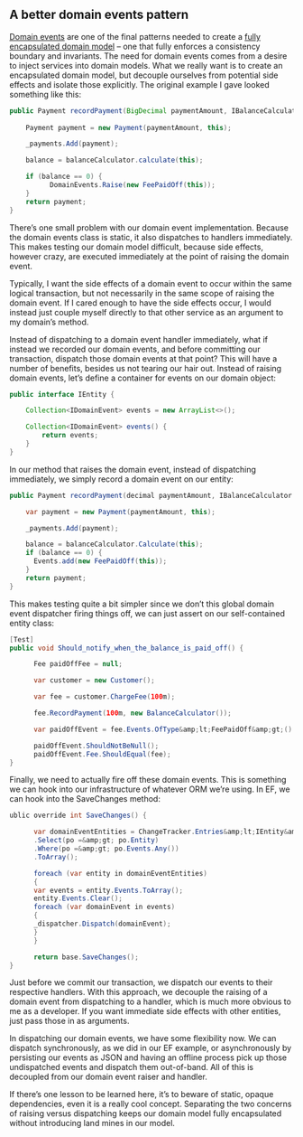 

## A better domain events pattern ##

<a href="http://www.udidahan.com/2009/06/14/domain-events-salvation/">Domain events</a> are one of the final patterns needed to create a <a href="http://lostechies.com/jimmybogard/2010/02/04/strengthening-your-domain-a-primer/">fully encapsulated domain model</a> – one that fully enforces a consistency boundary and invariants. The need for domain events comes from a desire to inject services into domain models. What we really want is to create an encapsulated domain model, but decouple ourselves from potential side effects and isolate those explicitly. The original example I gave looked something like this:

```java
public Payment recordPayment(BigDecimal paymentAmount, IBalanceCalculator balanceCalculator) {
      
    Payment payment = new Payment(paymentAmount, this);

    _payments.Add(payment);

    balance = balanceCalculator.calculate(this);

    if (balance == 0) {
          DomainEvents.Raise(new FeePaidOff(this));
    }
    return payment;
}
```      

There’s one small problem with our domain event implementation. Because the domain events class is static, it also dispatches to handlers immediately. This makes testing our domain model difficult, because side effects, however crazy, are executed immediately at the point of raising the domain event.

Typically, I want the side effects of a domain event to occur within the same logical transaction, but not necessarily in the same scope of raising the domain event. If I cared enough to have the side effects occur, I would instead just couple myself directly to that other service as an argument to my domain’s method.

Instead of dispatching to a domain event handler immediately, what if instead we recorded our domain events, and before committing our transaction, dispatch those domain events at that point? This will have a number of benefits, besides us not tearing our hair out. Instead of raising domain events, let’s define a container for events on our domain object:</p>

```java
public interface IEntity {

    Collection<IDomainEvent> events = new ArrayList<>();

    Collection<IDomainEvent> events() {
        return events; 
    }
}
```      

In our method that raises the domain event, instead of dispatching immediately, we simply record a domain event on our entity:

```java 
public Payment recordPayment(decimal paymentAmount, IBalanceCalculator balanceCalculator) {

    var payment = new Payment(paymentAmount, this);

    _payments.Add(payment);

    balance = balanceCalculator.Calculate(this);
    if (balance == 0) {
      Events.add(new FeePaidOff(this));
    }
    return payment;
}
```

This makes testing quite a bit simpler since we don’t this global domain event dispatcher firing things off, we can just assert on our self-contained entity class:

```java
[Test]
public void Should_notify_when_the_balance_is_paid_off() {

      Fee paidOffFee = null;

      var customer = new Customer();

      var fee = customer.ChargeFee(100m);

      fee.RecordPayment(100m, new BalanceCalculator());

      var paidOffEvent = fee.Events.OfType&amp;lt;FeePaidOff&amp;gt;().SingleOrDefault();

      paidOffEvent.ShouldNotBeNull();
      paidOffEvent.Fee.ShouldEqual(fee);
}
```

Finally, we need to actually fire off these domain events. This is something we can hook into our infrastructure of whatever ORM we’re using. In EF, we can hook into the SaveChanges method:


```java
ublic override int SaveChanges() {

      var domainEventEntities = ChangeTracker.Entries&amp;lt;IEntity&amp;gt;()
      .Select(po =&amp;gt; po.Entity)
      .Where(po =&amp;gt; po.Events.Any())
      .ToArray();

      foreach (var entity in domainEventEntities)
      {
      var events = entity.Events.ToArray();
      entity.Events.Clear();
      foreach (var domainEvent in events)
      {
      _dispatcher.Dispatch(domainEvent);
      }
      }

      return base.SaveChanges();
}
```

Just before we commit our transaction, we dispatch our events to their respective handlers. With this approach, we decouple the raising of a domain event from dispatching to a handler, which is much more obvious to me as a developer. If you want immediate side effects with other entities, just pass those in as arguments.

In dispatching our domain events, we have some flexibility now. We can dispatch synchronously, as we did in our EF example, or asynchronously by persisting our events as JSON and having an offline process pick up those undispatched events and dispatch them out-of-band. All of this is decoupled from our domain event raiser and handler.

If there’s one lesson to be learned here, it’s to beware of static, opaque dependencies, even it is a really cool concept. Separating the two concerns of raising versus dispatching keeps our domain model fully encapsulated without introducing land mines in our model.
  

